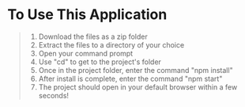 # To Use This Application
> 1. Download the files as a zip folder
> 2. Extract the files to a directory of your choice
> 3. Open your command prompt
> 4. Use "cd" to get to the project's folder
> 5. Once in the project folder, enter the command "npm install"
> 6. After install is complete, enter the command "npm start"
> 7. The project should open in your default browser within a few seconds!

